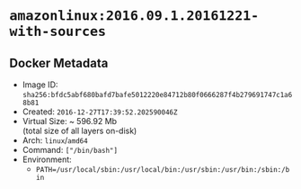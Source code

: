 # `amazonlinux:2016.09.1.20161221-with-sources`

## Docker Metadata

- Image ID: `sha256:bfdc5abf680bafd7bafe5012220e84712b80f0666287f4b279691747c1a68b81`
- Created: `2016-12-27T17:39:52.202590046Z`
- Virtual Size: ~ 596.92 Mb  
  (total size of all layers on-disk)
- Arch: `linux`/`amd64`
- Command: `["/bin/bash"]`
- Environment:
  - `PATH=/usr/local/sbin:/usr/local/bin:/usr/sbin:/usr/bin:/sbin:/bin`
